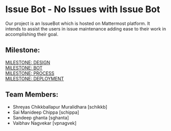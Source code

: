 # Issue Bot - No Issues with Issue Bot 
Our project is an IssueBot which is hosted on Mattermost platform. It intends to assist the users in issue maintenance adding ease to their work in accomplishing their goal.

Milestone:
---------
[MILESTONE: DESIGN](https://github.ncsu.edu/csc510-fall2019/CSC510-11/blob/master/DESIGN.md)  
[MILESTONE: BOT](https://github.ncsu.edu/csc510-fall2019/CSC510-11/blob/master/BOT.md)  
[MILESTONE: PROCESS](https://github.ncsu.edu/csc510-fall2019/CSC510-11/blob/master/PROCESS.md)  
[MILESTONE: DEPLOYMENT](https://github.ncsu.edu/csc510-fall2019/CSC510-11/blob/master/DEPLOY.md)

Team Members:
-----------------
* Shreyas Chikkballapur Muralidhara [schikkb]  
* Sai Manideep Chippa [schippa] 
* Sandeep ghanta [sghanta]  
* Vaibhav Nagvekar [vpnagvek] 
